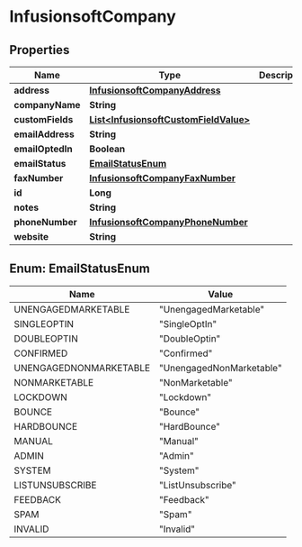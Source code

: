 
# InfusionsoftCompany

## Properties
Name | Type | Description | Notes
------------ | ------------- | ------------- | -------------
**address** | [**InfusionsoftCompanyAddress**](InfusionsoftCompanyAddress.md) |  |  [optional]
**companyName** | **String** |  |  [optional]
**customFields** | [**List&lt;InfusionsoftCustomFieldValue&gt;**](InfusionsoftCustomFieldValue.md) |  |  [optional]
**emailAddress** | **String** |  |  [optional]
**emailOptedIn** | **Boolean** |  |  [optional]
**emailStatus** | [**EmailStatusEnum**](#EmailStatusEnum) |  |  [optional]
**faxNumber** | [**InfusionsoftCompanyFaxNumber**](InfusionsoftCompanyFaxNumber.md) |  |  [optional]
**id** | **Long** |  |  [optional]
**notes** | **String** |  |  [optional]
**phoneNumber** | [**InfusionsoftCompanyPhoneNumber**](InfusionsoftCompanyPhoneNumber.md) |  |  [optional]
**website** | **String** |  |  [optional]


<a name="EmailStatusEnum"></a>
## Enum: EmailStatusEnum
Name | Value
---- | -----
UNENGAGEDMARKETABLE | &quot;UnengagedMarketable&quot;
SINGLEOPTIN | &quot;SingleOptIn&quot;
DOUBLEOPTIN | &quot;DoubleOptin&quot;
CONFIRMED | &quot;Confirmed&quot;
UNENGAGEDNONMARKETABLE | &quot;UnengagedNonMarketable&quot;
NONMARKETABLE | &quot;NonMarketable&quot;
LOCKDOWN | &quot;Lockdown&quot;
BOUNCE | &quot;Bounce&quot;
HARDBOUNCE | &quot;HardBounce&quot;
MANUAL | &quot;Manual&quot;
ADMIN | &quot;Admin&quot;
SYSTEM | &quot;System&quot;
LISTUNSUBSCRIBE | &quot;ListUnsubscribe&quot;
FEEDBACK | &quot;Feedback&quot;
SPAM | &quot;Spam&quot;
INVALID | &quot;Invalid&quot;



